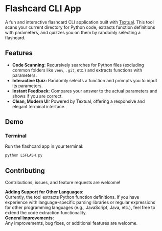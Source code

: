 # Flashcard CLI App

A fun and interactive flashcard CLI application built with [Textual](https://textual.textualize.io/). This tool scans your current directory for Python code, extracts function definitions with parameters, and quizzes you on them by randomly selecting a flashcard.

## Features

- **Code Scanning:** Recursively searches for Python files (excluding common folders like `venv`, `.git`, etc.) and extracts functions with parameters.
- **Interactive Quiz:** Randomly selects a function and prompts you to input its parameters.
- **Instant Feedback:** Compares your answer to the actual parameters and shows if you are correct.
- **Clean, Modern UI:** Powered by Textual, offering a responsive and elegant terminal interface.

## Demo 

### Terminal
Run the flashcard app in your terminal:

```bash
python LSFLASH.py
```

## Contributing
Contributions, issues, and feature requests are welcome!

**Adding Support for Other Languages:** <br>
Currently, the tool extracts Python function definitions. If you have experience with language-specific parsing libraries or regular expressions for other programming languages (e.g., JavaScript, Java, etc.), feel free to extend the code extraction functionality.
<br>
**General Improvements:**<br>
Any improvements, bug fixes, or additional features are welcome.

